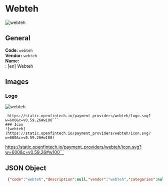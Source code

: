 # Webteh 
![webteh](https://static.openfintech.io/payment_providers/webteh/logo.svg?w=600&c=v0.59.26#w100)  
## General 
**Code:** `webteh`  
**Vendor:** `webteh`  
**Name:**  
:	[en] Webteh  
## Images 
### Logo 
![webteh](https://static.openfintech.io/payment_providers/webteh/logo.svg?w=600&c=v0.59.26#w100)  
```
 https://static.openfintech.io/payment_providers/webteh/logo.svg?w=600&c=v0.59.26#w100```  
### Icon 
![webteh](https://static.openfintech.io/payment_providers/webteh/icon.svg?w=600&c=v0.59.26#w100)  
```
 https://static.openfintech.io/payment_providers/webteh/icon.svg?w=600&c=v0.59.26#w100```  
## JSON Object 
```json
 {"code":"webteh","description":null,"vendor":"webteh","categories":null,"countries":null,"payment_method":null,"payout_method":null,"metadata":{"about_payments_code":"webteh"},"name":{"en":"Webteh"}}```  
